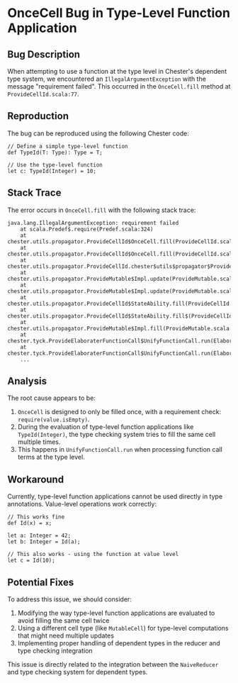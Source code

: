 # OnceCell Bug in Type-Level Function Application

## Bug Description

When attempting to use a function at the type level in Chester's dependent type system, we encountered an `IllegalArgumentException` with the message "requirement failed". This occurred in the `OnceCell.fill` method at `ProvideCellId.scala:77`.

## Reproduction

The bug can be reproduced using the following Chester code:

```chester
// Define a simple type-level function
def TypeId(T: Type): Type = T;

// Use the type-level function
let c: TypeId(Integer) = 10;
```

## Stack Trace

The error occurs in `OnceCell.fill` with the following stack trace:

```
java.lang.IllegalArgumentException: requirement failed
    at scala.Predef$.require(Predef.scala:324)
    at chester.utils.propagator.ProvideCellId$OnceCell.fill(ProvideCellId.scala:77)
    at chester.utils.propagator.ProvideCellId$OnceCell.fill(ProvideCellId.scala:76)
    at chester.utils.propagator.ProvideCellId.chester$utils$propagator$ProvideCellId$StateAbility$$_$fill$$anonfun$1(ProvideCellId.scala:161)
    at chester.utils.propagator.ProvideMutable$Impl.update(ProvideMutable.scala:57)
    at chester.utils.propagator.ProvideMutable$Impl.update(ProvideMutable.scala:52)
    at chester.utils.propagator.ProvideCellId$StateAbility.fill(ProvideCellId.scala:161)
    at chester.utils.propagator.ProvideCellId$StateAbility.fill$(ProvideCellId.scala:148)
    at chester.utils.propagator.ProvideMutable$Impl.fill(ProvideMutable.scala:42)
    at chester.tyck.ProvideElaboraterFunctionCall$UnifyFunctionCall.run(ElaboraterFunctionCall.scala:136)
    at chester.tyck.ProvideElaboraterFunctionCall$UnifyFunctionCall.run(ElaboraterFunctionCall.scala:126)
    ...
```

## Analysis

The root cause appears to be:

1. `OnceCell` is designed to only be filled once, with a requirement check: `require(value.isEmpty)`.
2. During the evaluation of type-level function applications like `TypeId(Integer)`, the type checking system tries to fill the same cell multiple times.
3. This happens in `UnifyFunctionCall.run` when processing function call terms at the type level.

## Workaround

Currently, type-level function applications cannot be used directly in type annotations. Value-level operations work correctly:

```chester
// This works fine
def Id(x) = x;

let a: Integer = 42;
let b: Integer = Id(a);

// This also works - using the function at value level
let c = Id(10);
```

## Potential Fixes

To address this issue, we should consider:

1. Modifying the way type-level function applications are evaluated to avoid filling the same cell twice
2. Using a different cell type (like `MutableCell`) for type-level computations that might need multiple updates
3. Implementing proper handling of dependent types in the reducer and type checking integration

This issue is directly related to the integration between the `NaiveReducer` and type checking system for dependent types. 